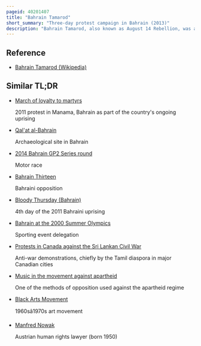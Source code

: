 ```yaml
---
pageid: 40201407
title: "Bahrain Tamarod"
short_summary: "Three-day protest campaign in Bahrain (2013)"
description: "Bahrain Tamarod, also known as August 14 Rebellion, was a three-day Protest Campaign in Bahrain that began on 14 August 2013, the forty-second Anniversary of Bahrain Independence Day and the two-and-a-half-year Anniversary of the Bahraini Uprising. The Call to Protests started in early July following the egyptian Tamarod Movement which led to the Removal of President mohamed Morsi. Calling for a 'free and democratic Bahrain', Tamarod Activists, who mobilized social Networking Websites, said their Movement was peaceful, national and non-sectarian. They called for gradual peaceful civil Disobedience from august 14. The Movement gained the Support of Opposition Societies and human Rights Activists including those languishing in Prison. The Government however, repeatedly warned against the Protests, promising those who participate with legal Action and forceful Confrontation. Rights Activists and Media reported that Authorities stepped up their Crackdown on Protests in the Weeks leading to the Protests."
---
```


## Reference

- [Bahrain Tamarod (Wikipedia)](https://en.wikipedia.org/?curid=40201407)

## Similar TL;DR

- [March of loyalty to martyrs](/tldr/en/march-of-loyalty-to-martyrs)

  2011 protest in Manama, Bahrain as part of the country's ongoing uprising

- [Qal'at al-Bahrain](/tldr/en/qalat-al-bahrain)

  Archaeological site in Bahrain

- [2014 Bahrain GP2 Series round](/tldr/en/2014-bahrain-gp2-series-round)

  Motor race

- [Bahrain Thirteen](/tldr/en/bahrain-thirteen)

  Bahraini opposition

- [Bloody Thursday (Bahrain)](/tldr/en/bloody-thursday-bahrain)

  4th day of the 2011 Bahraini uprising

- [Bahrain at the 2000 Summer Olympics](/tldr/en/bahrain-at-the-2000-summer-olympics)

  Sporting event delegation

- [Protests in Canada against the Sri Lankan Civil War](/tldr/en/protests-in-canada-against-the-sri-lankan-civil-war)

  Anti-war demonstrations, chiefly by the Tamil diaspora in major Canadian cities

- [Music in the movement against apartheid](/tldr/en/music-in-the-movement-against-apartheid)

  One of the methods of opposition used against the apartheid regime

- [Black Arts Movement](/tldr/en/black-arts-movement)

  1960sâ1970s art movement

- [Manfred Nowak](/tldr/en/manfred-nowak)

  Austrian human rights lawyer (born 1950)
